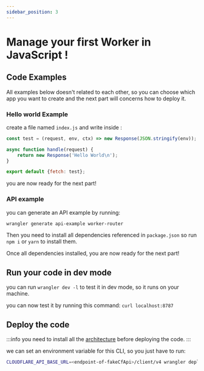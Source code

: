 ```yaml
---
sidebar_position: 3
---
```

# Manage your first Worker in JavaScript !

## Code Examples

All examples below doesn't related to each other, so you can choose which app you want to create and the next part will 
concerns how to deploy it.

### Hello world Example

create a file named `index.js` and write inside : 
```js
const test = (request, env, ctx) => new Response(JSON.stringify(env));

async function handle(request) {
	return new Response('Hello World\n');
}

export default {fetch: test};
```
you are now ready for the next part!

### API example

you can generate an API example by running:
```bash
wrangler generate api-example worker-router
```
Then you need to install all dependencies referenced in `package.json` so run `npm i` or `yarn` to install them.

Once all dependencies installed, you are now ready for the next part!

## Run your code in dev mode

you can run `wrangler dev -l` to test it in dev mode, so it runs on your machine.

you can now test it by running this command: `curl localhost:8787`

## Deploy the code

:::info
you need to install all the [architecture](/docs/the-architecture.md) before deploying the code.
:::

we can set an environment variable for this CLI, so you just have to run:
```bash
CLOUDFLARE_API_BASE_URL=<endpoint-of-fakeCfApi>/client/v4 wrangler deploy
```



